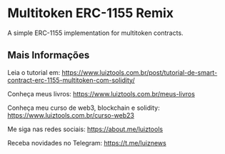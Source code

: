 # Multitoken ERC-1155 Remix
A simple ERC-1155 implementation for multitoken contracts.

## Mais Informações

Leia o tutorial em: https://www.luiztools.com.br/post/tutorial-de-smart-contract-erc-1155-multitoken-com-solidity/

Conheça meus livros: https://www.luiztools.com.br/meus-livros

Conheça meu curso de web3, blockchain e solidity: https://www.luiztools.com.br/curso-web23

Me siga nas redes sociais: https://about.me/luiztools

Receba novidades no Telegram: https://t.me/luiznews
